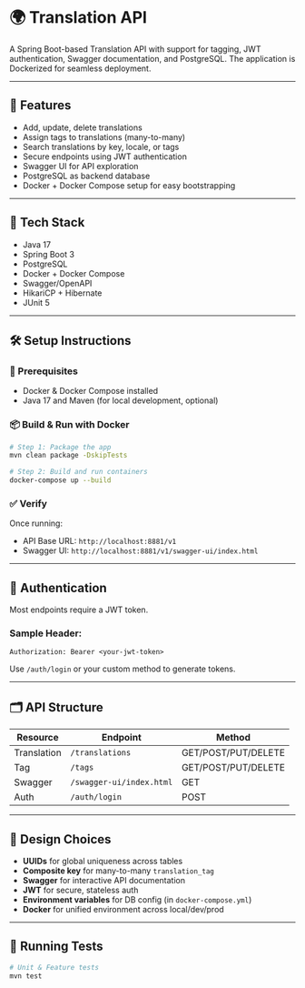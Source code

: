 # 🌍 Translation API

A Spring Boot-based Translation API with support for tagging, JWT authentication, Swagger documentation, and PostgreSQL. The application is Dockerized for seamless deployment.

---

## 🚀 Features

- Add, update, delete translations
- Assign tags to translations (many-to-many)
- Search translations by key, locale, or tags
- Secure endpoints using JWT authentication
- Swagger UI for API exploration
- PostgreSQL as backend database
- Docker + Docker Compose setup for easy bootstrapping

---

## 🧱 Tech Stack

- Java 17
- Spring Boot 3
- PostgreSQL
- Docker + Docker Compose
- Swagger/OpenAPI
- HikariCP + Hibernate
- JUnit 5

---

## 🛠️ Setup Instructions

### 🔧 Prerequisites

- Docker & Docker Compose installed
- Java 17 and Maven (for local development, optional)

### 📦 Build & Run with Docker

```bash
# Step 1: Package the app
mvn clean package -DskipTests

# Step 2: Build and run containers
docker-compose up --build
```

### ✅ Verify

Once running:

- API Base URL: `http://localhost:8881/v1`
- Swagger UI: `http://localhost:8881/v1/swagger-ui/index.html`

---

## 🔑 Authentication

Most endpoints require a JWT token.

### Sample Header:
```
Authorization: Bearer <your-jwt-token>
```

Use `/auth/login` or your custom method to generate tokens.

---

## 🗂️ API Structure

| Resource    | Endpoint                 | Method |
|-------------|--------------------------|--------|
| Translation | `/translations`          | GET/POST/PUT/DELETE |
| Tag         | `/tags`                  | GET/POST/PUT/DELETE |
| Swagger     | `/swagger-ui/index.html` | GET |
| Auth        | `/auth/login`            | POST |

---

## 🧠 Design Choices

- **UUIDs** for global uniqueness across tables
- **Composite key** for many-to-many `translation_tag`
- **Swagger** for interactive API documentation
- **JWT** for secure, stateless auth
- **Environment variables** for DB config (in `docker-compose.yml`)
- **Docker** for unified environment across local/dev/prod

---

## 🧪 Running Tests

```bash
# Unit & Feature tests
mvn test
```
